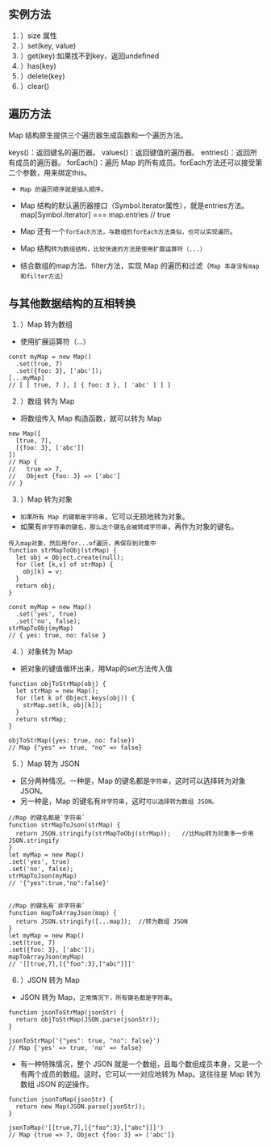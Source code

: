 ## 实例方法
1. ）size 属性
2. ）set(key, value)
3. ）get(key):如果找不到key，返回undefined
4. ）has(key)
5. ）delete(key)
6. ）clear()

## 遍历方法
Map 结构原生提供三个遍历器生成函数和一个遍历方法。

keys()：返回键名的遍历器。
values()：返回键值的遍历器。
entries()：返回所有成员的遍历器。
forEach()：遍历 Map 的所有成员。forEach方法还可以接受第二个参数，用来绑定this。

- `Map 的遍历顺序就是插入顺序。`
- Map 结构的默认遍历器接口（Symbol.iterator属性），就是entries方法。
map[Symbol.iterator] === map.entries   // true

- Map 还有一个`forEach方法，与数组的forEach方法类似，也可以实现遍历`。
- Map 结构`转为数组结构，比较快速的方法是使用扩展运算符（...）`
- 结合数组的map方法、filter方法，实现 Map 的遍历和过滤（`Map 本身没有map和filter方法`）

## 与其他数据结构的互相转换
1. ）Map 转为数组
- 使用扩展运算符（...）
```
const myMap = new Map()
  .set(true, 7)
  .set({foo: 3}, ['abc']);
[...myMap]
// [ [ true, 7 ], [ { foo: 3 }, [ 'abc' ] ] ]
```

2. ）数组 转为 Map
- 将数组传入 Map 构造函数，就可以转为 Map
```
new Map([
  [true, 7],
  [{foo: 3}, ['abc']]
])
// Map {
//   true => 7,
//   Object {foo: 3} => ['abc']
// }
```


3. ）Map 转为对象
- `如果所有 Map 的键都是字符串`，它可以无损地转为对象。
- 如果有`非字符串的键名，那么这个键名会被转成字符串`，再作为对象的键名。
```
传入map对象，然后用for...of遍历，再保存到对象中
function strMapToObj(strMap) {
  let obj = Object.create(null);
  for (let [k,v] of strMap) {
    obj[k] = v;
  }
  return obj;
}

const myMap = new Map()
  .set('yes', true)
  .set('no', false);
strMapToObj(myMap)
// { yes: true, no: false }
```


4. ）对象转为 Map
- 把对象的键值循环出来，用Map的set方法传入值
```
function objToStrMap(obj) {
  let strMap = new Map();
  for (let k of Object.keys(obj)) {
    strMap.set(k, obj[k]);
  }
  return strMap;
}

objToStrMap({yes: true, no: false})
// Map {"yes" => true, "no" => false}
```


5. ）Map 转为 JSON
- 区分两种情况。一种是，Map 的键名都是`字符串`，这时可以选择转为对象 JSON。
- 另一种是，Map 的键名有`非字符串`，这时`可以选择转为数组 JSON。`
```
//Map 的键名都是`字符串`
function strMapToJson(strMap) {
  return JSON.stringify(strMapToObj(strMap));   //比Map转为对象多一步用JSON.stringify
}
let myMap = new Map()
.set('yes', true)
.set('no', false);
strMapToJson(myMap)
// '{"yes":true,"no":false}'


//Map 的键名有`非字符串`
function mapToArrayJson(map) {
  return JSON.stringify([...map]);  //转为数组 JSON
}
let myMap = new Map()
.set(true, 7)
.set({foo: 3}, ['abc']);
mapToArrayJson(myMap)
// '[[true,7],[{"foo":3},["abc"]]]'
```

6. ）JSON 转为 Map
- JSON 转为 Map，`正常情况下，所有键名都是字符串`。
```
function jsonToStrMap(jsonStr) {
  return objToStrMap(JSON.parse(jsonStr));
}

jsonToStrMap('{"yes": true, "no": false}')
// Map {'yes' => true, 'no' => false}
```
- 有一种特殊情况，整个 JSON 就是一个数组，且每个数组成员本身，又是一个有两个成员的数组。这时，它可以一一对应地转为 Map。这往往是 Map 转为数组 JSON 的逆操作。

```
function jsonToMap(jsonStr) {
  return new Map(JSON.parse(jsonStr));
}

jsonToMap('[[true,7],[{"foo":3},["abc"]]]')
// Map {true => 7, Object {foo: 3} => ['abc']}
```

